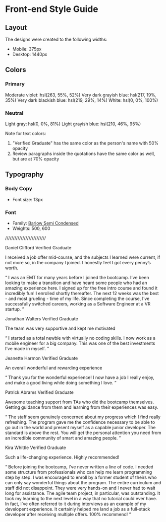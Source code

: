 # Front-end Style Guide

## Layout

The designs were created to the following widths:

- Mobile: 375px
- Desktop: 1440px

## Colors

### Primary

Moderate violet: hsl(263, 55%, 52%)
Very dark grayish blue: hsl(217, 19%, 35%)
Very dark blackish blue: hsl(219, 29%, 14%)
White: hsl(0, 0%, 100%)

### Neutral

Light gray: hsl(0, 0%, 81%)
Light grayish blue: hsl(210, 46%, 95%)

Note for text colors:

1. "Verified Graduate" has the same color as the person's name with 50% opacity
2. Review paragraphs inside the quotations have the same color as well, but are at 70% opacity

## Typography

### Body Copy

- Font size: 13px

### Font

- Family: [Barlow Semi Condensed](https://fonts.google.com/specimen/Barlow+Semi+Condensed)
- Weights: 500, 600

//////////////////////////

Daniel Clifford
Verified Graduate

I received a job offer mid-course, and the subjects I learned were current, if not more so,
in the company I joined. I honestly feel I got every penny’s worth.

“ I was an EMT for many years before I joined the bootcamp. I’ve been looking to make a
transition and have heard some people who had an amazing experience here. I signed up
for the free intro course and found it incredibly fun! I enrolled shortly thereafter.
The next 12 weeks was the best - and most grueling - time of my life. Since completing
the course, I’ve successfully switched careers, working as a Software Engineer at a VR startup. ”

Jonathan Walters
Verified Graduate

The team was very supportive and kept me motivated

“ I started as a total newbie with virtually no coding skills. I now work as a mobile engineer
for a big company. This was one of the best investments I’ve made in myself. ”

Jeanette Harmon
Verified Graduate

An overall wonderful and rewarding experience

“ Thank you for the wonderful experience! I now have a job I really enjoy, and make a good living
while doing something I love. ”

Patrick Abrams
Verified Graduate

Awesome teaching support from TAs who did the bootcamp themselves. Getting guidance from them and
learning from their experiences was easy.

“ The staff seem genuinely concerned about my progress which I find really refreshing. The program
gave me the confidence necessary to be able to go out in the world and present myself as a capable
junior developer. The standard is above the rest. You will get the personal attention you need from
an incredible community of smart and amazing people. ”

Kira Whittle
Verified Graduate

Such a life-changing experience. Highly recommended!

“ Before joining the bootcamp, I’ve never written a line of code. I needed some structure from
professionals who can help me learn programming step by step. I was encouraged to enroll by a former
student of theirs who can only say wonderful things about the program. The entire curriculum and staff
did not disappoint. They were very hands-on and I never had to wait long for assistance. The agile team
project, in particular, was outstanding. It took my learning to the next level in a way that no tutorial
could ever have. In fact, I’ve often referred to it during interviews as an example of my developent
experience. It certainly helped me land a job as a full-stack developer after receiving multiple offers.
100% recommend! ”
